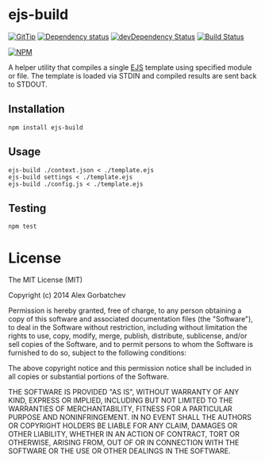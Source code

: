 # ejs-build

[![GitTip](http://img.shields.io/gittip/alexgorbatchev.svg)](https://www.gittip.com/alexgorbatchev/)
[![Dependency status](https://david-dm.org/alexgorbatchev/ejs-build.svg)](https://david-dm.org/alexgorbatchev/ejs-build)
[![devDependency Status](https://david-dm.org/alexgorbatchev/ejs-build/dev-status.svg)](https://david-dm.org/alexgorbatchev/ejs-build#info=devDependencies)
[![Build Status](https://secure.travis-ci.org/alexgorbatchev/ejs-build.svg?branch=master)](https://travis-ci.org/alexgorbatchev/ejs-build)

[![NPM](https://nodei.co/npm/ejs-build.svg)](https://npmjs.org/package/ejs-build)

A helper utility that compiles a single [EJS](https://github.com/visionmedia/ejs) template using specified module or file. The template is loaded via STDIN and compiled results are sent back to STDOUT.

## Installation

    npm install ejs-build

## Usage

    ejs-build ./context.json < ./template.ejs
    ejs-build settings < ./template.ejs
    ejs-build ./config.js < ./template.ejs

## Testing

    npm test

# License

The MIT License (MIT)

Copyright (c) 2014 Alex Gorbatchev

Permission is hereby granted, free of charge, to any person obtaining a copy
of this software and associated documentation files (the "Software"), to deal
in the Software without restriction, including without limitation the rights
to use, copy, modify, merge, publish, distribute, sublicense, and/or sell
copies of the Software, and to permit persons to whom the Software is
furnished to do so, subject to the following conditions:

The above copyright notice and this permission notice shall be included in
all copies or substantial portions of the Software.

THE SOFTWARE IS PROVIDED "AS IS", WITHOUT WARRANTY OF ANY KIND, EXPRESS OR
IMPLIED, INCLUDING BUT NOT LIMITED TO THE WARRANTIES OF MERCHANTABILITY,
FITNESS FOR A PARTICULAR PURPOSE AND NONINFRINGEMENT. IN NO EVENT SHALL THE
AUTHORS OR COPYRIGHT HOLDERS BE LIABLE FOR ANY CLAIM, DAMAGES OR OTHER
LIABILITY, WHETHER IN AN ACTION OF CONTRACT, TORT OR OTHERWISE, ARISING FROM,
OUT OF OR IN CONNECTION WITH THE SOFTWARE OR THE USE OR OTHER DEALINGS IN
THE SOFTWARE.
